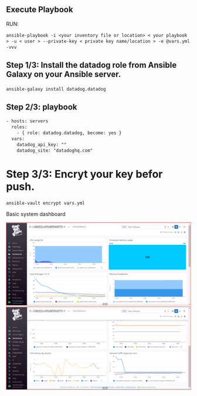 ## Execute Playbook

RUN: 
```
ansible-playbook -i <your inventory file or location> < your playbook > -u < user > --private-key < private key name/location > -e @vars.yml -vvv

```

## Step 1/3: Install the datadog role from Ansible Galaxy on your Ansible server.
`ansible-galaxy install datadog.datadog`

## Step 2/3: playbook
```
- hosts: servers
  roles:
    - { role: datadog.datadog, become: yes }
  vars:
    datadog_api_key: ""
    datadog_site: "datadoghq.com"
```

# Step 3/3: Encryt your key befor push.

`ansible-vault encrypt vars.yml `

Basic system dashboard

![pic-1](images/pic-1.png)
![pic-2](images/pic-2.png)